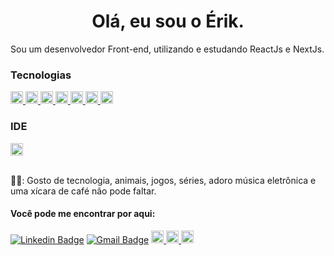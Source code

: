 <h1 align="center">Olá, eu sou o Érik.</h1>

<div>
  <p>Sou um desenvolvedor Front-end, utilizando e estudando ReactJs e NextJs.</p>
</div>

<div>
  <h3>Tecnologias</h3>
  <a href="https://www.javascript.com">
      <img height="20px" src="https://img.shields.io/badge/JavaScript-F7DF1E?style=for-the-badge&logo=javascript&logoColor=black">
  </a>
    <a href="https://www.typescriptlang.org">
      <img height="20px" src="https://img.shields.io/badge/Typescript-0077B5?style=for-the-badge&logo=typescript&logoColor=white">
  </a>
  <a href="https://developer.mozilla.org/en-US/docs/Web/CSS">
      <img height="20px" src="https://img.shields.io/badge/CSS3-1572B6?style=for-the-badge&logo=css3&logoColor=white">
  </a>
   <a href="https://sass-lang.com/">
      <img height="20px" src="https://img.shields.io/badge/SASS-hotpink.svg?style=for-the-badge&logo=SASS&logoColor=white">
  </a>
  <a href="https://developer.mozilla.org/en-US/docs/Glossary/HTML5">
      <img height="20px" src="https://img.shields.io/badge/HTML5-E34F26?style=flat-square&logo=HTML5&logoColor=white">
  </a>
  <a href="https://reactjs.org">
      <img height="20px" src="https://img.shields.io/badge/React-1DA1F2?style=for-the-badge&logo=React&logoColor=white">
  </a>
  
  <a href="https://nextjs.org/">
      <img height="20px" src="https://img.shields.io/badge/Next-black?style=for-the-badge&logo=next.js&logoColor=white">
  </a>
  
 </div>
 
 <div>
  <h3>IDE</h3>
  <a href="https://code.visualstudio.com/">
    <img height="20px" src="https://img.shields.io/badge/Visual%20Studio%20Code-0078d7.svg?style=for-the-badge&logo=visual-studio-code&logoColor=white">
  </a>
 </div>

 <br />
 
 <div>
  <p>🙋‍♂️: Gosto de tecnologia, animais, jogos, séries, adoro música eletrônica e uma xícara de café não pode faltar.
  </p>
 </div>

<div>
  <h4>Você pode me encontrar por aqui:</h4>

[![Linkedin Badge](https://img.shields.io/badge/-Linkedin-blue?style=flat-square&logo=Linkedin&logoColor=white&link=https://www.linkedin.com/in/erik-albuquerque/)](https://www.linkedin.com/in/erik-albuquerque/)
[![Gmail Badge](https://img.shields.io/badge/-Gmail-c14438?style=flat-square&logo=Gmail&logoColor=white&link=mailto:erik.albuquerque.oficial@gmail.com)](mailto:erik.albuquerque.oficial@gmail.com)
<a href="https://open.spotify.com/user/222ttbya6gpbwtzkz4y5yqn5i?si=becb539ec03d48e3&nd=1">
<img height="20px" src="https://img.shields.io/badge/Spotify-1ED760?&style=for-the-badge&logo=spotify&logoColor=white">
</a>
<a href="https://www.instagram.com/albuquerik">
<img height="20px" src="https://img.shields.io/badge/Instagram-E4405F?&style=for-the-badge&logo=Instagram&logoColor=white">
</a>
<a href="https://app.rocketseat.com.br/me/erik-albuquerque">
<img height="20px" src="https://img.shields.io/badge/Rocketseat-8257E6?&style=for-the-badge&logo=apacherocketmq&logoColor=white">
</a>

</div>
